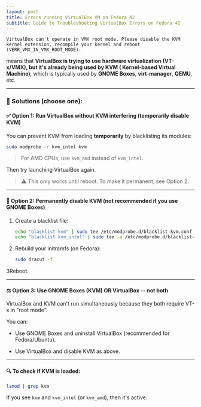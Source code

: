 ```yaml
---
layout: post
title: Errors running VirtualBox VM on Fedora 42
subtitle: Guide to Troubleshooting VirtualBox Errors on Fedora 42
---
```


```console
VirtualBox can't operate in VMX root mode. Please disable the KVM kernel extension, recompile your kernel and reboot (VERR_VMX_IN_VMX_ROOT_MODE).
```

means that **VirtualBox is trying to use hardware virtualization (VT-x/VMX), but it's already being used by KVM (
Kernel-based Virtual Machine)**, which is typically used by **GNOME Boxes**, **virt-manager**, **QEMU**, etc.

* * * * *

### 🔧 Solutions (choose one):

#### ✅ **Option 1: Run VirtualBox without KVM interfering (temporarily disable KVM)**

You can prevent KVM from loading **temporarily** by blacklisting its modules:

```bash
sudo modprobe -r kvm_intel kvm
```

> For AMD CPUs, use `kvm_amd` instead of `kvm_intel`.

Then try launching VirtualBox again.

> ⚠️ This only works until reboot. To make it permanent, see Option 2.

* * * * *

#### 🛑 **Option 2: Permanently disable KVM (not recommended if you use GNOME Boxes)**

1. Create a blacklist file:

   ```bash
   echo "blacklist kvm" | sudo tee /etc/modprobe.d/blacklist-kvm.conf
   echo "blacklist kvm_intel" | sudo tee -a /etc/modprobe.d/blacklist-kvm.conf
   ```

2. Rebuild your initramfs (on Fedora):

   ```bash
   sudo dracut -f
   ```

3Reboot.

* * * * *

#### ⚖️ **Option 3: Use GNOME Boxes (KVM) OR VirtualBox -- not both**

VirtualBox and KVM can't run simultaneously because they both require VT-x in "root mode".

You can:

- Use GNOME Boxes and uninstall VirtualBox (recommended for Fedora/Ubuntu).

- Use VirtualBox and disable KVM as above.

* * * * *

#### 🔍 To check if KVM is loaded:

```bash
lsmod | grep kvm
```

If you see `kvm` and `kvm_intel` (or `kvm_amd`), then it's active.